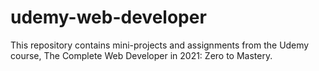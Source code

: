 # udemy-web-developer

This repository contains mini-projects and assignments from the Udemy course, The Complete Web Developer in 2021: Zero to Mastery. 
